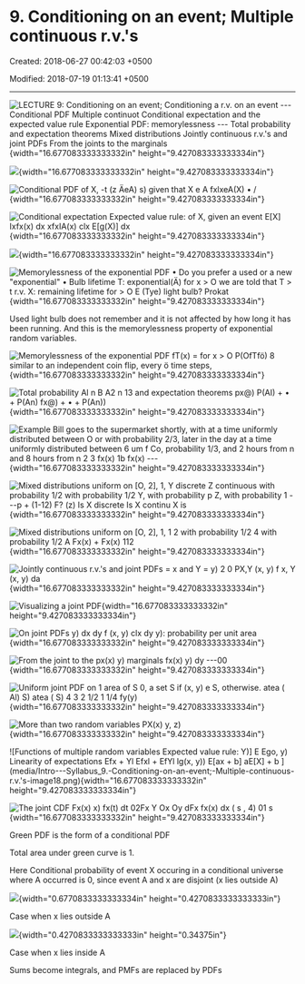 # 9. Conditioning on an event; Multiple continuous r.v.'s

Created: 2018-06-27 00:42:03 +0500

Modified: 2018-07-19 01:13:41 +0500

---

![LECTURE 9: Conditioning on an event; Conditioning a r.v. on an event --- Conditional PDF Multiple continuot Conditional expectation and the expected value rule Exponential PDF: memorylessness --- Total probability and expectation theorems Mixed distributions Jointly continuous r.v.'s and joint PDFs From the joints to the marginals ](media/Intro---Syllabus_9.-Conditioning-on-an-event;-Multiple-continuous-r.v.'s-image1.png){width="16.677083333333332in" height="9.427083333333334in"}

![](media/Intro---Syllabus_9.-Conditioning-on-an-event;-Multiple-continuous-r.v.'s-image2.png){width="16.677083333333332in" height="9.427083333333334in"}

![Conditional PDF of X, -t (z ÄeA) s) given that X e A fxlxeA(X) • / ](media/Intro---Syllabus_9.-Conditioning-on-an-event;-Multiple-continuous-r.v.'s-image3.png){width="16.677083333333332in" height="9.427083333333334in"}

![Conditional expectation Expected value rule: of X, given an event E[X] Ixfx(x) dx xfxIA(x) clx E[g(X)] dx ](media/Intro---Syllabus_9.-Conditioning-on-an-event;-Multiple-continuous-r.v.'s-image4.png){width="16.677083333333332in" height="9.427083333333334in"}

![](media/Intro---Syllabus_9.-Conditioning-on-an-event;-Multiple-continuous-r.v.'s-image5.png){width="16.677083333333332in" height="9.427083333333334in"}

![Memorylessness of the exponential PDF • Do you prefer a used or a new "exponential" • Bulb lifetime T: exponential(Ä) for x > O we are told that T > t r.v. X: remaining lifetime for > O E (Tye) light bulb? Prokat ](media/Intro---Syllabus_9.-Conditioning-on-an-event;-Multiple-continuous-r.v.'s-image6.png){width="16.677083333333332in" height="9.427083333333334in"}

Used light bulb does not remember and it is not affected by how long it has been running. And this is the memorylessness property of exponential random variables.



![Memorylessness of the exponential PDF fT(x) = for x > O P(OfTfö) 8 similar to an independent coin flip, every ö time steps, ](media/Intro---Syllabus_9.-Conditioning-on-an-event;-Multiple-continuous-r.v.'s-image7.png){width="16.677083333333332in" height="9.427083333333334in"}

![Total probability Al n B A2 n 13 and expectation theorems px@) P(AI) + • + P(An) fx@) + • + P(An)) ](media/Intro---Syllabus_9.-Conditioning-on-an-event;-Multiple-continuous-r.v.'s-image8.png){width="16.677083333333332in" height="9.427083333333334in"}

![Example Bill goes to the supermarket shortly, with at a time uniformly distributed between O or with probability 2/3, later in the day at a time uniformly distributed between 6 um f Co, probability 1/3, and 2 hours from n and 8 hours from n 2 3 fx(x) 1b fx(x) --- ](media/Intro---Syllabus_9.-Conditioning-on-an-event;-Multiple-continuous-r.v.'s-image9.png){width="16.677083333333332in" height="9.427083333333334in"}

![Mixed distributions uniform on [O, 2], 1, Y discrete Z continuous with probability 1/2 with probability 1/2 Y, with probability p Z, with probability 1 ---p + (1-12) F? (z) Is X discrete Is X continu X is ](media/Intro---Syllabus_9.-Conditioning-on-an-event;-Multiple-continuous-r.v.'s-image10.png){width="16.677083333333332in" height="9.427083333333334in"}

![Mixed distributions uniform on [O, 2], 1, 1 2 with probability 1/2 4 with probability 1/2 A Fx(x) + Fx(x) 112 ](media/Intro---Syllabus_9.-Conditioning-on-an-event;-Multiple-continuous-r.v.'s-image11.png){width="16.677083333333332in" height="9.427083333333334in"}

![Jointly continuous r.v.'s and joint PDFs = x and Y = y) 2 0 PX,Y (x, y) f x, Y (x, y) da ](media/Intro---Syllabus_9.-Conditioning-on-an-event;-Multiple-continuous-r.v.'s-image12.png){width="16.677083333333332in" height="9.427083333333334in"}

![Visualizing a joint PDF ](media/Intro---Syllabus_9.-Conditioning-on-an-event;-Multiple-continuous-r.v.'s-image13.png){width="16.677083333333332in" height="9.427083333333334in"}

![On joint PDFs y) dx dy f (x, y) clx dy y): probability per unit area ](media/Intro---Syllabus_9.-Conditioning-on-an-event;-Multiple-continuous-r.v.'s-image14.png){width="16.677083333333332in" height="9.427083333333334in"}

![From the joint to the px(x) y) marginals fx(x) y) dy ---00 ](media/Intro---Syllabus_9.-Conditioning-on-an-event;-Multiple-continuous-r.v.'s-image15.png){width="16.677083333333332in" height="9.427083333333334in"}

![Uniform joint PDF on 1 area of S 0, a set S if (x, y) e S, otherwise. atea ( Al) S) atea ( S) 4 3 2 1/2 1 1/4 fy(y) ](media/Intro---Syllabus_9.-Conditioning-on-an-event;-Multiple-continuous-r.v.'s-image16.png){width="16.677083333333332in" height="9.427083333333334in"}

![More than two random variables PX(x) y, z) ](media/Intro---Syllabus_9.-Conditioning-on-an-event;-Multiple-continuous-r.v.'s-image17.png){width="16.677083333333332in" height="9.427083333333334in"}

![Functions of multiple random variables Expected value rule: Y)] E Ego, y) Linearity of expectations Efx + Yl Efxl + EfYl lg(x, y)) E[ax + b] aE[X] + b ](media/Intro---Syllabus_9.-Conditioning-on-an-event;-Multiple-continuous-r.v.'s-image18.png){width="16.677083333333332in" height="9.427083333333334in"}

![The joint CDF Fx(x) x) fx(t) dt 02Fx Y Ox Oy dFx fx(x) dx ( s , 4) 01 s ](media/Intro---Syllabus_9.-Conditioning-on-an-event;-Multiple-continuous-r.v.'s-image19.png){width="16.677083333333332in" height="9.427083333333334in"}

Green PDF is the form of a conditional PDF

Total area under green curve is 1.



Here Conditional probability of event X occuring in a conditional universe where A occurred is 0, since event A and x are disjoint (x lies outside A)

![](media/Intro---Syllabus_9.-Conditioning-on-an-event;-Multiple-continuous-r.v.'s-image20.png){width="0.6770833333333334in" height="0.4270833333333333in"}

Case when x lies outside A

![](media/Intro---Syllabus_9.-Conditioning-on-an-event;-Multiple-continuous-r.v.'s-image21.png){width="0.4270833333333333in" height="0.34375in"}



Case when x lies inside A



Sums become integrals, and PMFs are replaced by PDFs





















